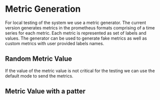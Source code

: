 # Metric Generation

For local testing of the system we use a metric generator. The current version generates metrics in the prometheus formats comprising of a time series for each metric. Each metric is represented as set of labels and values. 
The generator can be used to generate fake metrics as well as custom  metrics with user provided labels names. 

## Random Metric Value
If the value of the metric value is not critical for the testing we can use the default mode to send the metrics.

## Metric Value with a patter

